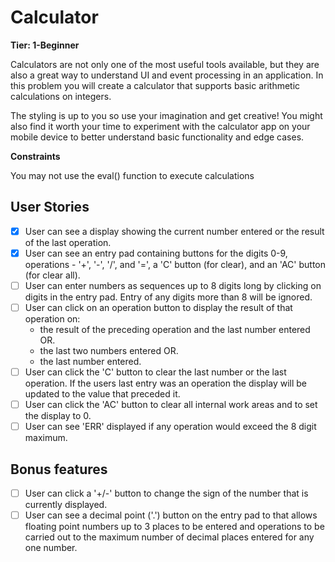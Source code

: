 # Calculator

**Tier: 1-Beginner**

Calculators are not only one of the most useful tools available, but they are also a great way to understand UI and event processing in an application. In this problem you will create a calculator that supports basic arithmetic calculations on integers.

The styling is up to you so use your imagination and get creative! You might also find it worth your time to experiment with the calculator app on your mobile device to better understand basic functionality and edge cases.

**Constraints**

You may not use the eval() function to execute calculations


## User Stories

- [X] User can see a display showing the current number entered or the result of the last operation.
- [X] User can see an entry pad containing buttons for the digits 0-9, operations - '+', '-', '/', and '=', a 'C' button (for clear), and an 'AC' button (for clear all).
- [ ] User can enter numbers as sequences up to 8 digits long by clicking on digits in the entry pad. Entry of any digits more than 8 will be ignored.
- [ ] User can click on an operation button to display the result of that operation on:
  - the result of the preceding operation and the last number entered OR.
  - the last two numbers entered OR.
  - the last number entered.
- [ ] User can click the 'C' button to clear the last number or the last operation. If the users last entry was an operation the display will be updated to the value that preceded it.
- [ ] User can click the 'AC' button to clear all internal work areas and to set the display to 0.
- [ ] User can see 'ERR' displayed if any operation would exceed the 8 digit maximum.

## Bonus features

- [ ] User can click a '+/-' button to change the sign of the number that is currently displayed.
- [ ] User can see a decimal point ('.') button on the entry pad to that allows floating point numbers up to 3 places to be entered and operations to be carried out to the maximum number of decimal places entered for any one number.